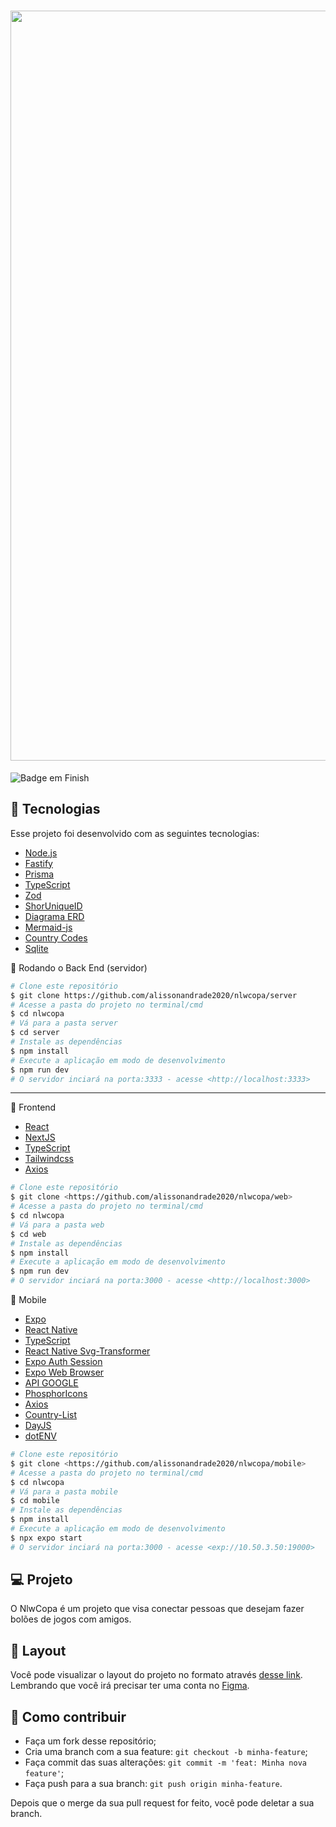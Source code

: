 <h1 align="center">
    <img alt="BolãoCopa" title="#copa" src="https://github.com/lucasbolela/nlwcopa/raw/main/web/Web.png" width="1200px" />
</h1>

![Badge em Finish](http://img.shields.io/static/v1?label=STATUS&message=FINISH&color=GREEN&style=for-the-badge)

## :rocket: Tecnologias

Esse projeto foi desenvolvido com as seguintes tecnologias:

- [Node.js](https://nodejs.org/en/)
- [Fastify](https://www.fastify.io/docs/latest/Guides/Getting-Started/)
- [Prisma](https://www.prisma.io/)
- [TypeScript](https://www.typescriptlang.org/)
- [Zod](https://www.npmjs.com/package/zod)
- [ShorUniqueID](https://www.npmjs.com/package/short-unique-id)
- [Diagrama ERD](https://www.npmjs.com/package/prisma-erd-generator/)
- [Mermaid-js](https://mermaid-js.github.io/mermaid/#/)
- [Country Codes](https://countrycode.org/)
- [Sqlite](https://github.com/mapbox/node-sqlite3)

🎲 Rodando o Back End (servidor)

```bash 
# Clone este repositório
$ git clone https://github.com/alissonandrade2020/nlwcopa/server
# Acesse a pasta do projeto no terminal/cmd
$ cd nlwcopa
# Vá para a pasta server
$ cd server
# Instale as dependências
$ npm install
# Execute a aplicação em modo de desenvolvimento
$ npm run dev
# O servidor inciará na porta:3333 - acesse <http://localhost:3333> 
```
-------------------------------------------------------------------

🔭 Frontend

- [React](https://pt-br.reactjs.org/)
- [NextJS](https://nextjs.org/)
- [TypeScript](https://www.typescriptlang.org/)
- [Tailwindcss](https://tailwindcss.com/)
- [Axios](https://github.com/axios/axios)


```bash 
# Clone este repositório
$ git clone <https://github.com/alissonandrade2020/nlwcopa/web>
# Acesse a pasta do projeto no terminal/cmd
$ cd nlwcopa
# Vá para a pasta web
$ cd web
# Instale as dependências
$ npm install
# Execute a aplicação em modo de desenvolvimento
$ npm run dev
# O servidor inciará na porta:3000 - acesse <http://localhost:3000> 
```

📱 Mobile

- [Expo](https://expo.io/)
- [React Native](https://reactnative.dev/)
- [TypeScript](https://www.typescriptlang.org/)
- [React Native Svg-Transformer](https://github.com/kristerkari/react-native-svg-transformer)
- [Expo Auth Session](https://docs.expo.dev/versions/latest/sdk/auth-session/)
- [Expo Web Browser](https://docs.expo.dev/versions/v46.0.0/sdk/webbrowser/)
- [API GOOGLE](https://console.cloud.google.com)
- [PhosphorIcons](https://phosphoricons.com/)
- [Axios](https://www.npmjs.com/package/axios)
- [Country-List](https://www.npmjs.com/package/country-list)
- [DayJS](https://www.npmjs.com/package/dayjs)
- [dotENV](https://www.npmjs.com/package/dotenv)

```bash 
# Clone este repositório
$ git clone <https://github.com/alissonandrade2020/nlwcopa/mobile>
# Acesse a pasta do projeto no terminal/cmd
$ cd nlwcopa
# Vá para a pasta mobile
$ cd mobile
# Instale as dependências
$ npm install
# Execute a aplicação em modo de desenvolvimento
$ npx expo start
# O servidor inciará na porta:3000 - acesse <exp://10.50.3.50:19000> 
```

## 💻 Projeto

O NlwCopa é um projeto que visa conectar pessoas que desejam fazer bolões de jogos com amigos.

## 🔖 Layout

Você pode visualizar o layout do projeto no formato através [desse link](https://www.figma.com/file/GXHI2fST5PSNeSWGInYbAN/Bol%C3%A3o-da-Copa-(Community)). Lembrando que você irá precisar ter uma conta no [Figma](http://figma.com/).

## 🤔 Como contribuir

- Faça um fork desse repositório;
- Cria uma branch com a sua feature: `git checkout -b minha-feature`;
- Faça commit das suas alterações: `git commit -m 'feat: Minha nova feature'`;
- Faça push para a sua branch: `git push origin minha-feature`.

Depois que o merge da sua pull request for feito, você pode deletar a sua branch.
